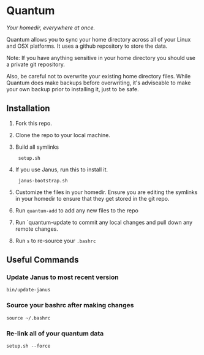 # Quantum
*Your homedir, everywhere at once.*

Quantum allows you to sync your home directory across all of your Linux
and OSX platforms.  It uses a github repository to store the data.

Note: If you have anything sensitive in your home directory you should
use a private git repository.

Also, be careful not to overwrite your existing home directory files.
While Quantum does make backups before overwriting, it's adviseable to
make your own backup prior to installing it, just to be safe.

## Installation

1. Fork this repo.

1. Clone the repo to your local machine.

1. Build all symlinks

        setup.sh

1. If you use Janus, run this to install it.

        janus-bootstrap.sh

1. Customize the files in your homedir. Ensure you are editing the
   symlinks in your homedir to ensure that they get stored in the git
   repo.

1. Run `quantum-add` to add any new files to the repo

1. Run `quantum-update to commit any local changes and pull down any
   remote changes.

1. Run `s` to re-source your `.bashrc`


## Useful Commands

### Update Janus to most recent version

    bin/update-janus

### Source your bashrc after making changes

    source ~/.bashrc

### Re-link all of your quantum data

    setup.sh --force
